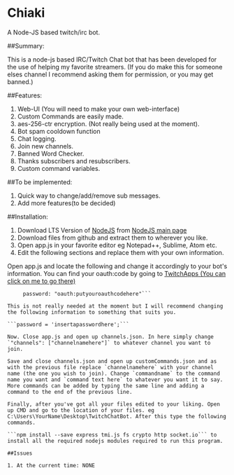 # Chiaki
A Node-JS based twitch/irc bot.

##Summary:

This is a node-js based IRC/Twitch Chat bot that has been developed for the use of helping my favorite streamers. (If you do make this for someone elses channel I recommend asking them for permission, or you may get banned.)

##Features:

1. Web-UI (You will need to make your own web-interface)
2. Custom Commands are easily made.
3. aes-256-ctr encryption. (Not really being used at the moment).
4. Bot spam cooldown function
5. Chat logging.
6. Join new channels.
7. Banned Word Checker.
8. Thanks subscribers and resubscribers.
9. Custom command variables.

##To be implemented:

1. Quick way to change/add/remove sub messages.
2. Add more features(to be decided)

##Installation:

1. Download LTS Version of [NodeJS](https://nodejs.org/dist/v6.10.1/node-v6.10.1-x64.msi) from [NodeJS main page](https://nodejs.org/en/)
2. Download files from github and extract them to wherever you like.
3. Open app.js in your favorite editor eg Notepad++, Sublime, Atom etc.
4. Edit the following sections and replace them with your own information.

Open app.js and locate the following and change it accordingly to your bot's information. You can find your oauth:code by going to [TwitchApps (You can click on me to go there)](https://twitchapps.com/tmi/)

```username: "twitchbotusername",
	 password: "oauth:putyouroauthcodehere"```
   
This is not really needed at the moment but I will recommend changing the following information to something that suits you.

```password = 'insertapasswordhere';```

Now. Close app.js and open up channels.json. In here simply change `"channels": ["channelnamehere"]` to whatever channel you want to join.

Save and close channels.json and open up customCommands.json and as with the previous file replace `channelnamehere` with your channel name (the one you wish to join). Change `commandname` to the command name you want and `command text here` to whatever you want it to say. More commands can be added by typing the same line and adding a command to the end of the previous line.

Finally, after you've got all your files edited to your liking. Open up CMD and go to the location of your files. eg C:\Users\YourName\Desktop\TwitchChatBot. After this type the following commands.

```npm install --save express tmi.js fs crypto http socket.io``` to install all the required nodejs modules required to run this program.

##Issues

1. At the current time: NONE
